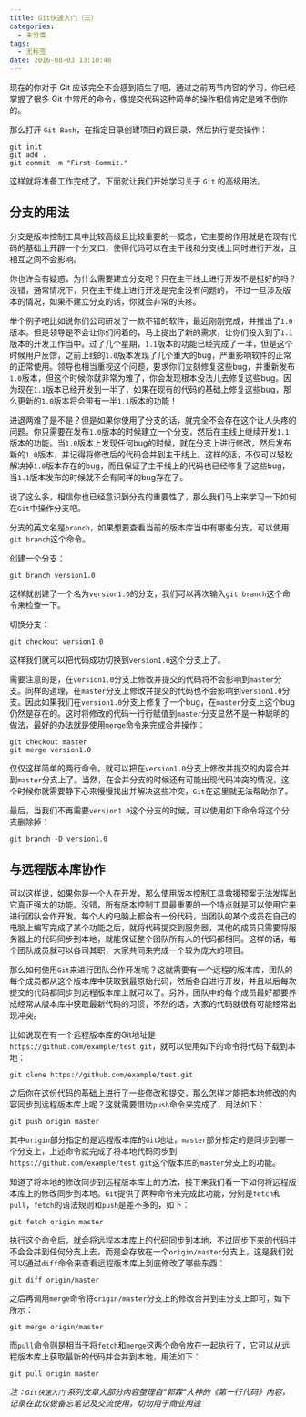 ```yaml
---
title: Git快速入门（三）
categories:
  - 未分类
tags:
  - 无标签
date: 2016-08-03 13:10:48
---
```


<script setup lang="ts">
import PostHeader from '../../_components/PostHeader.vue'
import EditInfo from '../../_components/EditInfo.vue'
</script>


<PostHeader :postId='2600205998' />

现在的你对于 Git 应该完全不会感到陌生了吧，通过之前两节内容的学习，你已经掌握了很多 Git 中常用的命令，像提交代码这种简单的操作相信肯定是难不倒你的。

那么打开 ``Git Bash``，在指定目录创建项目的跟目录，然后执行提交操作：

```
git init
git add .
git commit -m "First Commit."
```

这样就将准备工作完成了，下面就让我们开始学习关于 ``Git`` 的高级用法。

## **分支的用法**

分支是版本控制工具中比较高级且比较重要的一概念，它主要的作用就是在现有代码的基础上开辟一个分叉口，使得代码可以在主干线和分支线上同时进行开发，且相互之间不会影响。

你也许会有疑惑，为什么需要建立分支呢？只在主干线上进行开发不是挺好的吗？没错，通常情况下，只在主干线上进行开发是完全没有问题的， 不过一旦涉及版本的情况，如果不建立分支的话，你就会非常的头疼。

举个例子吧比如说你们公司研发了一款不错的软件，最近刚刚完成，并推出了``1.0``版本。但是领导是不会让你们闲着的，马上提出了新的需求，让你们投入到了``1.1``版本的开发工作当中。过了几个星期，``1.1``版本的功能已经完成了一半，但是这个时候用户反馈，之前上线的``1.0``版本发现了几个重大的bug，严重影响软件的正常的正常使用。领导也相当重视这个问题，要求你们立刻修复这些bug，并重新发布``1.0``版本，但这个时候你就非常为难了，你会发现根本没法儿去修复这些bug。因为现在``1.1``版本已经开发到一半了，如果在现有的代码的基础上修复这些bug，那么更新的``1.0``版本将会带有一半``1.1``版本的功能！

进退两难了是不是？但是如果你使用了分支的话，就完全不会存在这个让人头疼的问题。你只需要在发布``1.0``版本的时候建立一个分支，然后在主线上继续开发``1.1``版本的功能。当``1.0``版本上发现任何bug的时候，就在分支上进行修改，然后发布新的``1.0``版本，并记得将修改后的代码合并到主干线上。这样的话，不仅可以轻松解决掉``1.0``版本存在的bug，而且保证了主干线上的代码也已经修复了这些bug，当``1.1``版本发布的时候就不会有同样的bug存在了。

说了这么多，相信你也已经意识到分支的重要性了，那么我们马上来学习一下如何在``Git``中操作分支吧。

分支的英文名是``branch``，如果想要查看当前的版本库当中有哪些分支，可以使用``git branch``这个命令。

创建一个分支：
```
git branch version1.0
```

这样就创建了一个名为``version1.0``的分支，我们可以再次输入``git branch``这个命令来检查一下。

切换分支：
```
git checkout version1.0
```

这样我们就可以把代码成功切换到``version1.0``这个分支上了。

需要注意的是，在``version1.0``分支上修改并提交的代码将不会影响到``master``分支。同样的道理，在``master``分支上修改并提交的代码也不会影响到``version1.0``分支。因此如果我们在``version1.0``分支上修复了一个bug，在``master``分支上这个bug仍然是存在的。这时将修改的代码一行行赋值到``master``分支显然不是一种聪明的做法，最好的办法就是使用``merge``命令来完成合并操作：
```
git checkout master
git merge version1.0
```

仅仅这样简单的两行命令，就可以把在``version1.0``分支上修改并提交的内容合并到``master``分支上了。当然，在合并分支的时候还有可能出现代码冲突的情况，这个时候你就需要静下心来慢慢找出并解决这些冲突，``Git``在这里就无法帮助你了。

最后，当我们不再需要``version1.0``这个分支的时候，可以使用如下命令将这个分支删除掉：
```
git branch -D version1.0
```

## **与远程版本库协作**

可以这样说，如果你是一个人在开发，那么使用版本控制工具救援预案无法发挥出它真正强大的功能。没错，所有版本控制工具最重要的一个特点就是可以使用它来进行团队合作开发。每个人的电脑上都会有一份代码，当团队的某个成员在自己的电脑上编写完成了某个功能之后，就将代码提交到服务器，其他的成员只需要将服务器上的代码同步到本地，就能保证整个团队所有人的代码都相同。这样的话，每个团队成员就可以各司其职，大家共同来完成一个较为庞大的项目。

那么如何使用``Git``来进行团队合作开发呢？这就需要有一个远程的版本库，团队的每个成员都从这个版本库中获取到最原始代码，然后各自进行开发，并且以后每次提交的代码都同步到远程版本库上就可以了。另外，团队中的每个成员最好都要养成经常从版本库中获取最新代码的习惯，不然的话，大家的代码就很有可能经常出现冲突。

比如说现在有一个远程版本库的Git地址是``https://github.com/example/test.git``，就可以使用如下的命令将代码下载到本地：
```
git clone https://github.com/example/test.git
```

之后你在这份代码的基础上进行了一些修改和提交，那么怎样才能把本地修改的内容同步到远程版本库上呢？这就需要借助``push``命令来完成了，用法如下：
```
git push origin master
```

其中``origin``部分指定的是远程版本库的``Git``地址，``master``部分指定的是同步到哪一个分支上，上述命令就完成了将本地代码同步到``https://github.com/example/test.git``这个版本库的``master``分支上的功能。

知道了将本地的修改同步到远程版本库上的方法，接下来我们看一下如何将远程版本库上的修改同步到本地。``Git``提供了两种命令来完成此功能，分别是``fetch``和``pull``，``fetch``的语法规则和``push``是差不多的，如下：
```
git fetch origin master
```

执行这个命令后，就会将远程本本库上的代码同步到本地，不过同步下来的代码并不会合并到任何分支上去，而是会存放在一个``origin/master``分支上，这是我们就可以通过``diff``命令来查看远程版本库上到底修改了哪些东西：
```
git diff origin/master
```

之后再调用``merge``命令将``origin/master``分支上的修改合并到主分支上即可，如下所示：
```
git merge origin/master
```

而``pull``命令则是相当于将``fetch``和``merge``这两个命令放在一起执行了，它可以从远程版本库上获取最新的代码并合并到本地，用法如下：
```
git pull origin master
```


*注：``Git快速入门`` 系列文章大部分内容整理自“郭霖”大神的《第一行代码》内容，记录在此仅做备忘笔记及交流使用，切勿用于商业用途*


<EditInfo editLink='https://github.com/liangpengyv/my-blog-by-fluxpress/issues/3' lastUpdated='2024-10-20 17:01:40' />